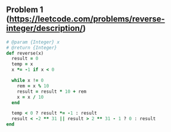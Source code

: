 ## Problem 1 (https://leetcode.com/problems/reverse-integer/description/)

```ruby
# @param {Integer} x
# @return {Integer}
def reverse(x)
  result = 0
  temp = x
  x *= -1 if x < 0

  while x != 0
    rem = x % 10
    result = result * 10 + rem
    x = x / 10
  end

  temp < 0 ? result *= -1 : result
  result < -2 ** 31 || result > 2 ** 31 - 1 ? 0 : result
end
```
